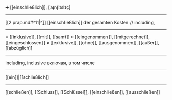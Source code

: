 ➕ [[einschließlich]], [ˈaɪ̯nʃlɪslɪç]

---
[[2 prap.md#^11|^]] [[einschließlich]] der gesamten Kosten // including, 

---
= [[inklusive]], [[mit]], [[samt]]
≈ [[eingenommen]], [[mitgerechnet]], [[eingeschlossen]]
≠ [[exklusive]], [[ohne]], [[ausgenommen]], [[außer]], [[abzüglich]]

---
including, inclusive
включая, в том числе

---
[[ein]]|[[schließlich]]

---
[[schließen]], [[Schluss]], [[Schlüssel]], [[einschließen]], [[ausschließen]]
